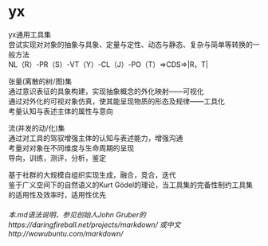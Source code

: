 # yx  
yx通用工具集  
尝试实现对对象的抽象与具象、定量与定性、动态与静态、复杂与简单等转换的一般方法  
NL（R）-PR（S）-VT（Y）-CL（J）-PO（T）=>CDS=>|R，T|  
  
张量(离散的树/图)集  
通过意识表征的具象构建，实现抽象概念的外化映射——可视化  
通过对外化的可视对象仿真，使其能呈现物质的形态及规律——工具化  
考量认知与表述主体的属性与意向  
  
流(并发的动/化)集  
通过对工具的驾驭增强主体的认知与表述能力，增强沟通  
考量对对象在不同维度与生命周期的呈现  
导向，训练，测评，分析，鉴定  
  
基于社群的大规模自组织实现生成，融合，竞合，迭代  
鉴于广义空间下的自然语义的Kurt Gödel的理论，当工具集的完备性制约工具集的适用性及效率时，适用性优先        

###### 本.md语法说明，参见创始人John Gruber的https://daringfireball.net/projects/markdown/ 或中文http://wowubuntu.com/markdown/
